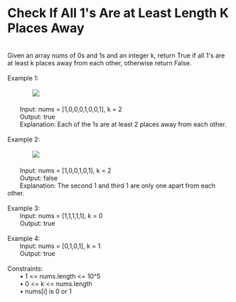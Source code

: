 <h1>Check If All 1's Are at Least Length K Places Away</h1>
<p><br>
Given an array nums of 0s and 1s and an integer k, return True if all 1's are at least k places away from each other, otherwise return False.<br>
<br>
Example 1:<br>
<br>
&emsp;&emsp;&emsp;&emsp;<img src = "https://assets.leetcode.com/uploads/2020/04/15/sample_1_1791.png"><br>
<br>
&emsp;&emsp;Input: nums = [1,0,0,0,1,0,0,1], k = 2<br>
&emsp;&emsp;Output: true<br>
&emsp;&emsp;Explanation: Each of the 1s are at least 2 places away from each other.<br>
<br>
Example 2:<br>
<br>
&emsp;&emsp;&emsp;&emsp;<img src = "https://assets.leetcode.com/uploads/2020/04/15/sample_2_1791.png"><br>
<br>
&emsp;&emsp;Input: nums = [1,0,0,1,0,1], k = 2<br>
&emsp;&emsp;Output: false<br>
&emsp;&emsp;Explanation: The second 1 and third 1 are only one apart from each other.<br>
<br>
Example 3:<br>
&emsp;&emsp;Input: nums = [1,1,1,1,1], k = 0<br>
&emsp;&emsp;Output: true<br>
<br>
Example 4:<br>
&emsp;&emsp;Input: nums = [0,1,0,1], k = 1<br>
&emsp;&emsp;Output: true<br>
<br>
Constraints:<br>
&emsp;&emsp;•	1 <= nums.length <= 10^5<br>
&emsp;&emsp;•	0 <= k <= nums.length<br>
&emsp;&emsp;•	nums[i] is 0 or 1<br>
</p>


